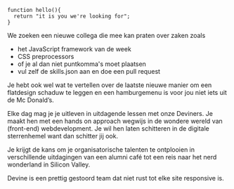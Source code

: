 ```
function hello(){ 
  return "it is you we're looking for"; 
}
```

We zoeken een nieuwe collega die mee kan praten over zaken zoals
- het JavaScript framework van de week
- CSS preprocessors
- of je al dan niet puntkomma's moet plaatsen
- vul zelf de skills.json aan en doe een pull request

Je hebt ook wel wat te vertellen over de laatste nieuwe manier om een flatdesign schaduw te leggen en een hamburgemenu is voor jou niet iets uit de Mc Donald’s.

Elke dag mag je je uitleven in uitdagende lessen met onze Deviners. 
Je maakt hen met een hands on approach wegwijs in de wondere wereld van (front-end) webdevelopment. 
Je wil hen laten schitteren in de digitale sterrenhemel want dan schitter jij ook.

Je krijgt de kans om je organisatorische talenten te ontplooien in verschillende uitdagingen van een alumni café tot een reis naar het nerd wonderland in Silicon Valley. 

Devine is een prettig gestoord team dat niet rust tot elke site responsive is. 